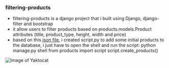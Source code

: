 
### filtering-products

- filtering-products is a django project that i built using Django, django-filter and bootstrap
- it allow users to filter products based on products.models.Product attributes (title, product_type, height, width and price)
- based on this [json file](https://github.com/wedeploy-examples/supermarket-web-example/blob/master/products.json), i created script.py to add some initial products to the database, i just have to open the shell and run the script:
    python manage.py shell
    from products import script
    script.create_products()


![Image of Yaktocat](https://octodex.github.com/images/yaktocat.png)


